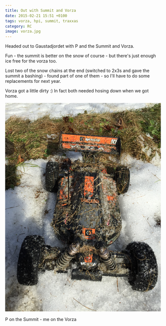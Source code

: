 ```yaml
---
title: Out with Summit and Vorza
date: 2015-02-21 15:51 +0100
tags: vorza, hpi, summit, traxxas
category: RC
image: vorza.jpg
---
```


Headed out to Gaustadjordet with P and the Summit and Vorza.

Fun - the summit is better on the snow of course - but there's just enough ice free for the vorza too.

Lost two of the snow chains at the end (switched to 2x3s and gave the summit a bashing) - found part of one of them - so I'll have to do some replacements for next year.

Vorza got a little dirty :) In fact both needed hosing down when we got home.

![HPI Vorza](vorza.jpg 'HPI Vorza')

P on the Summit - me on the Vorza

<embed-youtube id="54ql2NhNd8A"></embed-youtube>
